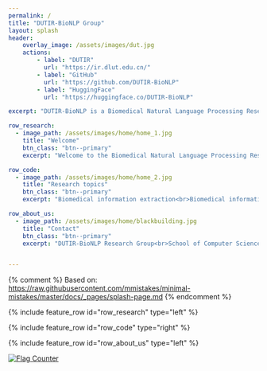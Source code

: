 ```yaml
---
permalink: /
title: "DUTIR-BioNLP Group"
layout: splash
header:
    overlay_image: /assets/images/dut.jpg
    actions:
        - label: "DUTIR"
          url: "https://ir.dlut.edu.cn/"
        - label: "GitHub"
          url: "https://github.com/DUTIR-BioNLP"
        - label: "HuggingFace"
          url: "https://huggingface.co/DUTIR-BioNLP"

excerpt: "DUTIR-BioNLP is a Biomedical Natural Language Processing Research Group in the Information Retrieval Laboratory at Dalian University of Technology (DUTIR-BioNLP)."

row_research:
  - image_path: /assets/images/home/home_1.jpg
    title: "Welcome"
    btn_class: "btn--primary"
    excerpt: "Welcome to the Biomedical Natural Language Processing Research Group in the Information Retrieval Laboratory at [Dalian University of Technology](https://en.dlut.edu.cn/) (DUTIR-BioNLP)! Our research interests focus on AI for health, including Biomedical Natural Language Processing, Text Mining, and Machine Learning. Our research goal is to develop computational methods and tools to better understand the natural language in biomedical text in order to accelerate knowledge discovery and improve human health."

row_code:
  - image_path: /assets/images/home/home_2.jpg
    title: "Research topics"
    btn_class: "btn--primary"
    excerpt: "Biomedical information extraction<br>Biomedical information retrieval<br>Protein biological function prediction<br>Adverse drug reactions & Drug recommendation<br>LLMs in healthcare"

row_about_us:
  - image_path: /assets/images/home/blackbuilding.jpg
    title: "Contact"
    btn_class: "btn--primary"
    excerpt: "DUTIR-BioNLP Research Group<br>School of Computer Science and Technology<br>Dalian University of Technology<br>Address: No.2 Linggong Road, Ganjingzi District<br>Dalian City, Liaoning Province, P.R.C., 116024"


---
```

{% comment %}
Based on: https://raw.githubusercontent.com/mmistakes/minimal-mistakes/master/docs/_pages/splash-page.md
{% endcomment %}


{% include feature_row id="row_research" type="left" %}

{% include feature_row id="row_code" type="right" %}

{% include feature_row id="row_about_us" type="left"  %}

<a href="https://info.flagcounter.com/fwiM"><img src="https://s11.flagcounter.com/count2/fwiM/bg_FFFFFF/txt_000000/border_CCCCCC/columns_3/maxflags_12/viewers_0/labels_1/pageviews_1/flags_0/percent_0/" alt="Flag Counter" border="0"></a>
